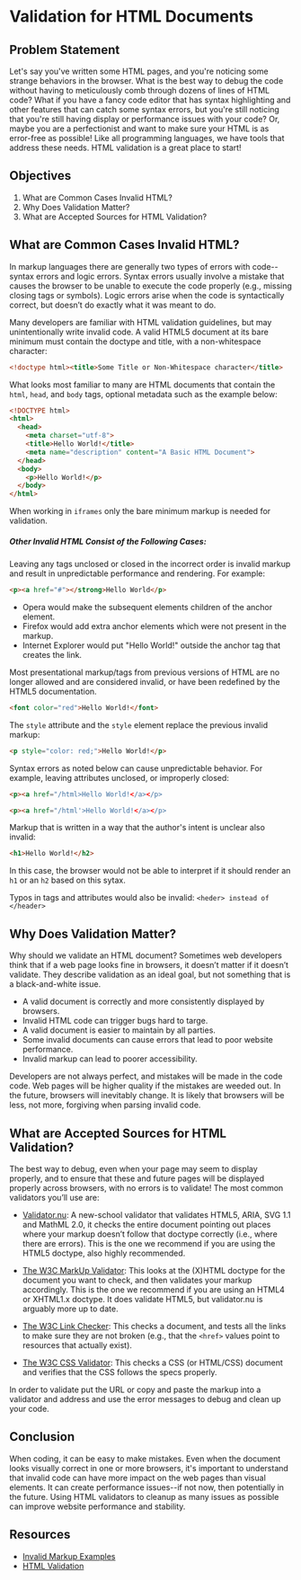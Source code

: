 # Validation for HTML Documents

## Problem Statement

Let's say you've written some HTML pages, and you're noticing some strange behaviors
in the browser. What is the best way to debug the code without having to meticulously 
comb through dozens of lines of HTML code? What if you have a fancy code editor that 
has syntax highlighting and other features that can catch some syntax errors, but
you're still noticing that you're still having display or performance issues with your
code? Or, maybe you are a perfectionist and want to make sure your HTML is as error-free
as possible! Like all programming languages, we have tools that address these needs.
HTML validation is a great place to start!

## Objectives

1. What are Common Cases Invalid HTML?
2. Why Does Validation Matter?
3. What are Accepted Sources for HTML Validation?

## What are Common Cases Invalid HTML?

In markup languages there are generally two types of errors with code--syntax errors
and logic errors. Syntax errors usually involve a mistake that causes the browser
to be unable to execute the code properly (e.g., missing closing tags or symbols).
Logic errors arise when the code is syntactically correct, but doesn’t do exactly
what it was meant to do.

Many developers are familiar with HTML validation guidelines, but may unintentionally write
invalid code. A valid HTML5 document at its bare minimum must contain the doctype and
title, with a non-whitespace character:

```html 
<!doctype html><title>Some Title or Non-Whitespace character</title>
```

What looks most familiar to many are HTML documents that contain the `html`,
`head`, and `body` tags, optional metadata such as the example below:

```html
<!DOCTYPE html>
<html>
  <head>
    <meta charset="utf-8">
    <title>Hello World!</title>
    <meta name="description" content="A Basic HTML Document">
  </head>
  <body>
    <p>Hello World!</p>
  </body>
</html>
```
When working in `iframes` only the bare minimum markup is needed for validation. 

##### Other Invalid HTML Consist of the Following Cases: 
Leaving any tags unclosed or closed in the incorrect order is invalid
markup and result in unpredictable performance and rendering. For example:

```html
<p><a href="#"></strong>Hello World</p>
```

- Opera would make the subsequent elements children of the anchor element.
- Firefox would add extra anchor elements which were not present in the markup.
- Internet Explorer would put "Hello World!" outside the anchor tag that creates
the link.

Most presentational markup/tags from previous versions of HTML are no longer allowed and are 
considered invalid, or have been redefined by the HTML5 documentation. 

```html
<font color="red">Hello World!</font>
```

The `style` attribute and the `style` element replace the previous invalid markup:

```html
<p style="color: red;">Hello World!</p>
```

Syntax errors as noted below can cause unpredictable behavior. 
For example, leaving attributes unclosed, or improperly closed:

```html
<p><a href="/html>Hello World!</a></p>
```
```html
<p><a href="/html'>Hello World!</a></p>
```

Markup that is written in a way that the author's intent is unclear also invalid:

```html
<h1>Hello World!</h2>
```
In this case, the browser would not be able to interpret if it should render an `h1` 
or an `h2` based on this sytax.

Typos in tags and attributes would also be invalid:
```<heder> instead of </header>```

## Why Does Validation Matter?

Why should we validate an HTML document? Sometimes web developers think that if a web page
looks fine in browsers, it doesn’t matter if it doesn’t validate. They describe validation
as an ideal goal, but not something that is a black-and-white issue.

* A valid document is correctly and more consistently displayed by browsers.
* Invalid HTML code can trigger bugs hard to targe.
* A valid document is easier to maintain by all parties.
* Some invalid documents can cause errors that lead to poor website performance. 
* Invalid markup can lead to poorer accessibility.

Developers are not always perfect, and mistakes will be made in the code code. 
Web pages will be higher quality if the mistakes are weeded out. In the future, browsers will
inevitably change. It is likely that browsers will be less, not more, forgiving when parsing
invalid code.


## What are Accepted Sources for HTML Validation?

The best way to debug, even when your page may seem to display properly, and to ensure
that these and future pages will be displayed properly across browsers, with no errors
is to validate! The most common validators you’ll use are:

* [Validator.nu](https://html5.validator.nu/): A new-school validator that validates HTML5,
ARIA, SVG 1.1 and MathML 2.0, it checks the entire document pointing out places where your
markup doesn’t follow that doctype correctly (i.e., where there are errors). This is the
one we recommend if you are using the HTML5 doctype, also highly recommended. 

* [The W3C MarkUp Validator](https://validator.w3.org/): This looks at the (X)HTML doctype
for the document you want to check, and then validates your markup accordingly. This is
the one we recommend if you are using an HTML4 or XHTML1.x doctype. It does validate HTML5,
but validator.nu is arguably more up to date.

* [The W3C Link Checker](https://validator.w3.org/checklink): This checks a document, and
tests all the links to make sure they are not broken (e.g., that the `<href>` values point
to resources that actually exist).

* [The W3C CSS Validator](https://jigsaw.w3.org/css-validator/): This checks a CSS (or HTML/CSS)
document and verifies that the CSS follows the specs properly.

In order to validate put the URL or copy and paste the markup into a validator and address and
use the error messages to debug and clean up your code.

## Conclusion

When coding, it can be easy to make mistakes. Even when the document looks visually correct
in one or more browsers, it's important to understand that invalid code can have more impact
on the web pages than visual elements. It can create performance issues--if not now, then 
potentially in the future. Using HTML validators to cleanup as many issues as possible can
improve website performance and stability.

## Resources

* [Invalid Markup Examples](https://www.w3.org/2005/Talks/0908-wcag/Table_7b.html)
* [HTML Validation](https://webplatform.github.io/docs/guides/html_validation/)